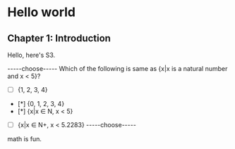 # Hello world
## Chapter 1: Introduction
Hello, here's S3.

-----choose-----
Which of the following is same as {x|x is a natural number and x < 5}?

- [ ] {1, 2, 3, 4}
- [*] {0, 1, 2, 3, 4}
- [*] {x|x ∈ N, x < 5}
- [ ] {x|x ∈ N+, x < 5.2283}
-----choose-----

math is fun.